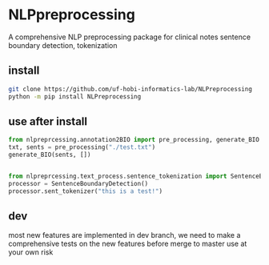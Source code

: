# NLPpreprocessing
A comprehensive NLP preprocessing package for clinical notes sentence boundary detection, tokenization

## install
```sh
git clone https://github.com/uf-hobi-informatics-lab/NLPreprocessing
python -m pip install NLPreprocessing
```

## use after install
```python
from nlpreprcessing.annotation2BIO import pre_processing, generate_BIO
txt, sents = pre_processing("./test.txt")
generate_BIO(sents, [])


from nlpreprcessing.text_process.sentence_tokenization import SentenceBoundaryDetection
processor = SentenceBoundaryDetection()
processor.sent_tokenizer("this is a test!")
```

## dev 
most new features are implemented in dev branch, we need to make a comprehensive tests on the new features before merge to master
use at your own risk
